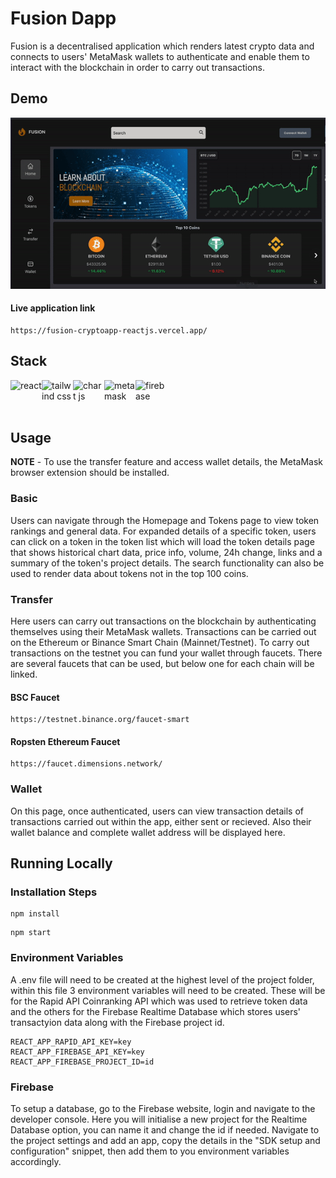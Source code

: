 # Fusion Dapp

Fusion is a decentralised application which renders latest crypto data and connects to users' MetaMask wallets to authenticate and enable them to interact with the blockchain in order to carry out transactions.

## Demo

![](/src/assets/app-demo.gif)


#### Live application link

```
https://fusion-cryptoapp-reactjs.vercel.app/
```

## Stack

<div style="display: flex; width: 300px justify-content: space-between;">
    <img src="https://cdn.freebiesupply.com/logos/large/2x/react-1-logo-png-transparent.png" alt="react" width="50" height="50">
    <img src="https://upload.wikimedia.org/wikipedia/commons/thumb/d/d5/Tailwind_CSS_Logo.svg/2048px-Tailwind_CSS_Logo.svg.png" alt="tailwind css" width="50" height="50">
    <img src="https://miro.medium.com/max/1200/1*eCoqJKb-QnoxWFPsjyqU0g.png" alt="chart js" width="50" height="50">
    <img src="https://upload.wikimedia.org/wikipedia/commons/thumb/3/36/MetaMask_Fox.svg/1200px-MetaMask_Fox.svg.png" alt="metamask" width="50" height="50">
    <img src="https://firebase.google.com/downloads/brand-guidelines/PNG/logo-vertical.png?hl=es" alt="firebase" width="50" height="50"><br/><br/><br/>
</div>

## Usage

**NOTE** - To use the transfer feature and access wallet details, the MetaMask browser extension should be installed.

### Basic

Users can navigate through the Homepage and Tokens page to view token rankings and general data. For expanded details of a specific token, users can click on a token in the token list which will load the token details page that shows historical chart data, price info, volume, 24h change, links and a summary of the token's project details. The search functionality can also be used to render data about tokens not in the top 100 coins.

### Transfer

Here users can carry out transactions on the blockchain by authenticating themselves using their MetaMask wallets. Transactions can be carried out on the Ethereum or Binance Smart Chain (Mainnet/Testnet). To carry out transactions on the testnet you can fund your wallet through faucets. There are several faucets that can be used, but below one for each chain will be linked.

#### BSC Faucet

```
https://testnet.binance.org/faucet-smart
```


#### Ropsten Ethereum Faucet

```
https://faucet.dimensions.network/
```


### Wallet

On this page, once authenticated, users can view transaction details of transactions carried out within the app, either sent or recieved. Also their wallet balance and complete wallet address will be displayed here.


## Running Locally

### Installation Steps

```
npm install
```

```
npm start
```

### Environment Variables

A .env file will need to be created at the highest level of the project folder, within this file 3 environment variables will need to be created. These will be for the Rapid API Coinranking API which was used to retrieve token data and the others for the Firebase Realtime Database which stores users' transactyion data along with the Firebase project id.

```
REACT_APP_RAPID_API_KEY=key
REACT_APP_FIREBASE_API_KEY=key
REACT_APP_FIREBASE_PROJECT_ID=id
```


### Firebase

To setup a database, go to the Firebase website, login and navigate to the developer console. Here you will initialise a new project for the Realtime Database option, you can name it and change the id if needed. Navigate to the project settings and add an app, copy the details in the "SDK setup and configuration" snippet, then add them to you environment variables accordingly.

